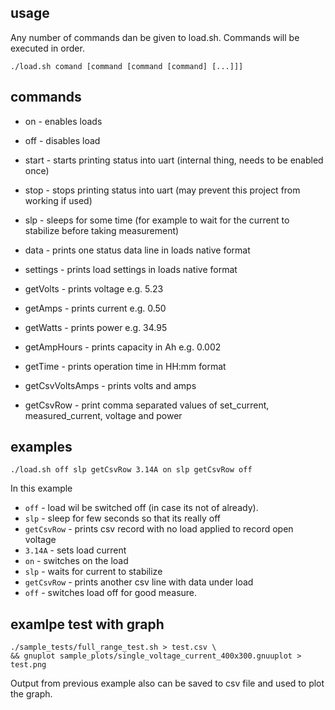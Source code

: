 
## usage

Any number of commands dan be given to load.sh. Commands will be executed in order.

```
./load.sh comand [command [command [command] [...]]]
```


## commands

* on - enables loads
* off - disables load
* start - starts printing status into uart (internal thing, needs to be enabled once)
* stop - stops printing status into uart (may prevent this project from working if used)
* slp - sleeps for some time (for example to wait for the current to stabilize before taking measurement)

* data - prints one status data line in loads native format
* settings - prints load settings in loads native format

* getVolts - prints voltage e.g. 5.23
* getAmps - prints current e.g. 0.50 
* getWatts - prints power e.g. 34.95
* getAmpHours - prints capacity in Ah e.g. 0.002
* getTime - prints operation time in HH:mm format

* getCsvVoltsAmps - prints volts and amps
* getCsvRow - print comma separated values of set_current, measured_current, voltage and power


## examples

```
./load.sh off slp getCsvRow 3.14A on slp getCsvRow off
```

In this example 

* `off` - load wil be switched off (in case its not of already).
* `slp` - sleep for few seconds so that its really off
* `getCsvRow` - prints csv record with no load applied to record open voltage
* `3.14A` - sets load current
* `on` - switches on the load
* `slp` - waits for current to stabilize
* `getCsvRow` - prints another csv line with data under load
* `off` - switches load off for good measure.


## examlpe test with graph

```
./sample_tests/full_range_test.sh > test.csv \
&& gnuplot sample_plots/single_voltage_current_400x300.gnuuplot > test.png
```

Output from previous example also can be saved to csv file and used to plot the graph.

